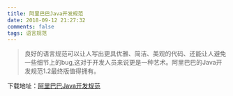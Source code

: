 ```yaml
---
title: 阿里巴巴Java开发规范
date: 2018-09-12 21:27:32
comments: false
tags: 语言规范
---
```


> 良好的语言规范可以让人写出更具优雅、简洁、美观的代码、还能让人避免一些细节上的bug,这对于开发人员来说更是一种艺术。阿里巴巴的Java开发规范1.2最终版值得拥有。

下载地址：[阿里巴巴Java开发规范](https://github.com/No-Sky/storage/raw/master/docs/%E9%98%BF%E9%87%8C%E5%B7%B4%E5%B7%B4Java%E5%BC%80%E5%8F%91%E6%89%8B%E5%86%8Cv1.2.0-1.pdf)